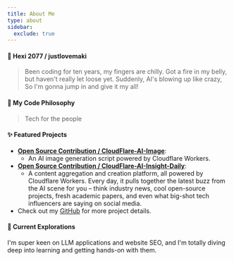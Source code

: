 ```yaml
---
title: About Me
type: about
sidebar:
  exclude: true
---
```

#### 👋 Hexi 2077 / justlovemaki

> Been coding for ten years, my fingers are chilly.
> Got a fire in my belly, but haven't really let loose yet.
> Suddenly, AI's blowing up like crazy,
> So I'm gonna jump in and give it my all!

#### 🚀 My Code Philosophy

> Tech for the people

#### ✨ Featured Projects

*   **[Open Source Contribution / CloudFlare-AI-Image](https://github.com/justlovemaki/CloudFlare-AI-Image)**:
    *   An AI image generation script powered by Cloudflare Workers.
*   **[Open Source Contribution / CloudFlare-AI-Insight-Daily](https://github.com/justlovemaki/CloudFlare-AI-Insight-Daily)**:
    *   A content aggregation and creation platform, all powered by Cloudflare Workers. Every day, it pulls together the latest buzz from the AI scene for you – think industry news, cool open-source projects, fresh academic papers, and even what big-shot tech influencers are saying on social media.
*   Check out my [GitHub](https://github.com/justlovemaki) for more project details.

#### 🌱 Current Explorations

I'm super keen on LLM applications and website SEO, and I'm totally diving deep into learning and getting hands-on with them.